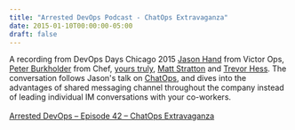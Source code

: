 ```yaml
---
title: "Arrested DevOps Podcast - ChatOps Extravaganza"
date: 2015-01-10T00:00:00-05:00
draft: false
---
```


A recording from DevOps Days Chicago 2015 <a href="https://twitter.com/jasonhand" target=_blank>Jason Hand</a> from Victor Ops, 
<a href="https://twitter.com/pburkholder" target=_blank>Peter Burkholder</a> from Chef, <a href="https://twitter.com/DivineOps" target=_blank>yours truly</a>, <a href="https://twitter.com/mattstratton" target=_blank>Matt Stratton</a> and <a href="https://twitter.com/trevorghess" target=_blank>Trevor Hess</a>. The conversation follows Jason's talk on <a href="https://vimeo.com/142091571" target=_blank>ChatOps</a>, and dives into the advantages of shared messaging channel throughout the company instead of leading individual IM conversations with your co-workers.
<br/>
<br/>
<a href="https://www.arresteddevops.com/chatops" target=_blank>Arrested DevOps – Episode 42 – ChatOps Extravaganza</a>










